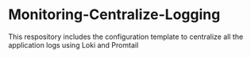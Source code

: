 # Monitoring-Centralize-Logging
This respository includes the configuration template to centralize all the application logs using Loki and Promtail
